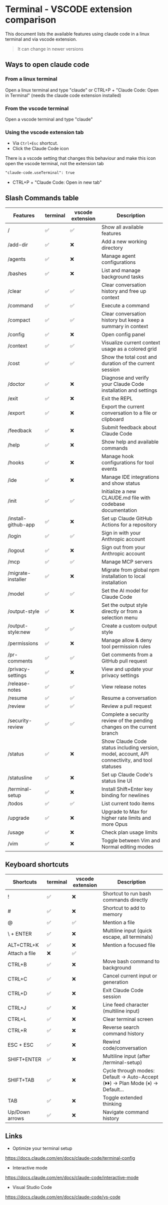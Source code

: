 # Terminal - VSCODE extension comparison

This document lists the available features using claude code in a linux terminal and via vscode extension.

> It can change in newer versions

## Ways to open claude code

### From a linux terminal

Open a linux terminal and type "claude"
or
CTRL+P + "Claude Code: Open in Terminal" (needs the claude code extension installed)

### From the vscode terminal

Open a vscode terminal and type "claude"

### Using the vscode extension tab

- Via `Ctrl+Esc` shortcut.
- Click the Claude Code icon

There is a vscode setting that changes this behaviour and make this icon open the vscode terminal, not the extension tab

```txt
"claude-code.useTerminal": true
```

- CTRL+P + "Claude Code: Open in new tab"

## Slash Commands table

| Features            | terminal | vscode extension | Description                                                                                    |
|---------------------|----------|------------------|------------------------------------------------------------------------------------------------|
| /                   | ✅        | ✅                | Show all available features                                                                    |
| /add-dir            | ✅        | ❌                | Add a new working directory                                                                    |
| /agents             | ✅        | ❌                | Manage agent configurations                                                                    |
| /bashes             | ✅        | ❌                | List and manage background tasks                                                               |
| /clear              | ✅        | ✅                | Clear conversation history and free up context                                                 |
| /command            | ✅        | ✅                | Execute a command                                                                              |
| /compact            | ✅        | ✅                | Clear conversation history but keep a summary in context                                       |
| /config             | ✅        | ❌                | Open config panel                                                                              |
| /context            | ✅        | ✅                | Visualize current context usage as a colored grid                                              |
| /cost               | ✅        | ✅                | Show the total cost and duration of the current session                                        |
| /doctor             | ✅        | ❌                | Diagnose and verify your Claude Code installation and settings                                 |
| /exit               | ✅        | ❌                | Exit the REPL                                                                                  |
| /export             | ✅        | ❌                | Export the current conversation to a file or clipboard                                         |
| /feedback           | ✅        | ❌                | Submit feedback about Claude Code                                                              |
| /help               | ✅        | ❌                | Show help and available commands                                                               |
| /hooks              | ✅        | ❌                | Manage hook configurations for tool events                                                     |
| /ide                | ✅        | ❌                | Manage IDE integrations and show status                                                        |
| /init               | ✅        | ✅                | Initialize a new CLAUDE.md file with codebase documentation                                    |
| /install-github-app | ✅        | ❌                | Set up Claude GitHub Actions for a repository                                                  |
| /login              | ✅        | ✅                | Sign in with your Anthropic account                                                            |
| /logout             | ✅        | ❌                | Sign out from your Anthropic account                                                           |
| /mcp                | ✅        | ✅                | Manage MCP servers                                                                             |
| /migrate-installer  | ✅        | ❌                | Migrate from global npm installation to local installation                                     |
| /model              | ✅        | ✅                | Set the AI model for Claude Code                                                               |
| /output-style       | ✅        | ❌                | Set the output style directly or from a selection menu                                         |
| /output-style:new   | ✅        | ✅                | Create a custom output style                                                                   |
| /permissions        | ✅        | ❌                | Manage allow & deny tool permission rules                                                      |
| /pr-comments        | ✅        | ✅                | Get comments from a GitHub pull request                                                        |
| /privacy-settings   | ✅        | ❌                | View and update your privacy settings                                                          |
| /release-notes      | ✅        | ✅                | View release notes                                                                             |
| /resume             | ✅        | ✅                | Resume a conversation                                                                          |
| /review             | ✅        | ✅                | Review a pull request                                                                          |
| /security-review    | ✅        | ✅                | Complete a security review of the pending changes on the current branch                        |
| /status             | ✅        | ❌                | Show Claude Code status including version, model, account, API connectivity, and tool statuses |
| /statusline         | ✅        | ❌                | Set up Claude Code's status line UI                                                            |
| /terminal-setup     | ✅        | ❌                | Install Shift+Enter key binding for newlines                                                   |
| /todos              | ✅        | ✅                | List current todo items                                                                        |
| /upgrade            | ✅        | ❌                | Upgrade to Max for higher rate limits and more Opus                                            |
| /usage              | ✅        | ❌                | Check plan usage limits                                                                        |
| /vim                | ✅        | ❌                | Toggle between Vim and Normal editing modes                                                    |

## Keyboard shortcuts

| Shortcuts      | terminal | vscode extension | Description                                                                  |
|----------------|----------|------------------|------------------------------------------------------------------------------|
| !              | ✅        | ❌                | Shortcut to run bash commands directly                                       |
| #              | ✅        | ❌                | Shortcut to add to memory                                                    |
| @              | ✅        | ✅                | Mention a file                                                               |
| \ + ENTER      | ✅        | ❌                | Multiline input (quick escape, all terminals)                                |
| ALT+CTRL+K     | ✅        | ❌                | Mention a focused file                                                       |
| Attach a file  | ❌        | ✅                |                                                                              |
| CTRL+B         | ✅        | ❌                | Move bash command to background                                              |
| CTRL+C         | ✅        | ❌                | Cancel current input or generation                                           |
| CTRL+D         | ✅        | ❌                | Exit Claude Code session                                                     |
| CTRL+J         | ✅        | ❌                | Line feed character (multiline input)                                        |
| CTRL+L         | ✅        | ❌                | Clear terminal screen                                                        |
| CTRL+R         | ✅        | ❌                | Reverse search command history                                               |
| ESC + ESC      | ✅        | ❌                | Rewind code/conversation                                                     |
| SHIFT+ENTER    | ✅        | ❌                | Multiline input (after /terminal-setup)                                      |
| SHIFT+TAB      | ✅        | ❌                | Cycle through modes: Default → Auto-Accept (⏵⏵) → Plan Mode (⏸) → Default... |
| TAB            | ✅        | ❌                | Toggle extended thinking                                                     |
| Up/Down arrows | ✅        | ❌                | Navigate command history                                                     |

## Links

- Optimize your terminal setup

<https://docs.claude.com/en/docs/claude-code/terminal-config>

- Interactive mode

<https://docs.claude.com/en/docs/claude-code/interactive-mode>

- Visual Studio Code

<https://docs.claude.com/en/docs/claude-code/vs-code>
